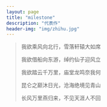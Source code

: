 ```yaml
---
layout: page
title: "milestone"
description: "代表作"
header-img: "img/zhihu.jpg"
---
```


> 我欲乘风向北行，雪落轩辕大如席
>
> 我欲借船向东游，绰约仙子迎风立
>
> 我欲踏云千万里，庙堂龙鸣奈我何
>
> 昆仑之巅沐日光，沧海绝境见青山
>
> 长风万里燕归来，不见天涯人不回






